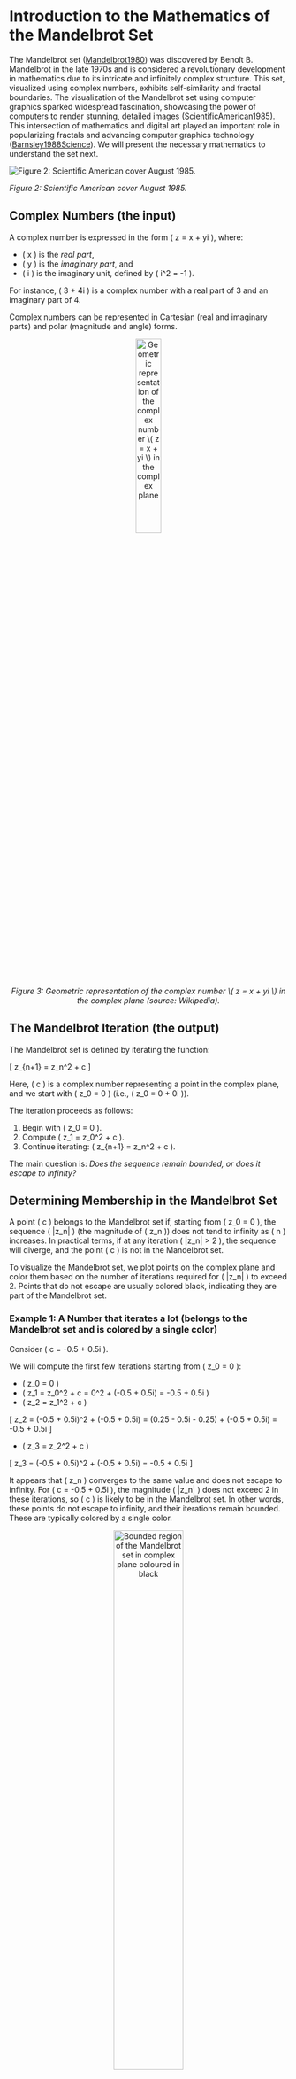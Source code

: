 # Introduction to the Mathematics of the Mandelbrot Set

The Mandelbrot set ([Mandelbrot1980](#mandelbrot1980)) was discovered by Benoît B. Mandelbrot in the late 1970s and is considered a revolutionary development in mathematics due to its intricate and infinitely complex structure. This set, visualized using complex numbers, exhibits self-similarity and fractal boundaries. The visualization of the Mandelbrot set using computer graphics sparked widespread fascination, showcasing the power of computers to render stunning, detailed images ([ScientificAmerican1985](#scientific-american-1985)). This intersection of mathematics and digital art played an important role in popularizing fractals and advancing computer graphics technology ([Barnsley1988Science](#barnsley-1988-science)). We will present the necessary mathematics to understand the set next.






![Figure 2: Scientific American cover August 1985.](../Figures/cover-scaled.jpg)

*Figure 2: Scientific American cover August 1985.*


## Complex Numbers (the input)

A complex number is expressed in the form \( z = x + yi \), where:

- \( x \) is the *real part*,
- \( y \) is the *imaginary part*, and
- \( i \) is the imaginary unit, defined by \( i^2 = -1 \).

For instance, \( 3 + 4i \) is a complex number with a real part of 3 and an imaginary part of 4.

Complex numbers can be represented in Cartesian (real and imaginary parts) and polar (magnitude and angle) forms.





<p align="center">
  <img src="docs/Figures/Argandgaussplane.png" alt="Geometric representation of the complex number \( z = x + yi \) in the complex plane" width="30%">
  <br>
  <em>Figure 3: Geometric representation of the complex number \( z = x + yi \) in the complex plane (source: Wikipedia).</em>
</p>

## The Mandelbrot Iteration (the output)

The Mandelbrot set is defined by iterating the function:

\[
    z_{n+1} = z_n^2 + c
\]

Here, \( c \) is a complex number representing a point in the complex plane, and we start with \( z_0 = 0 \) (i.e., \( z_0 = 0 + 0i \)).

The iteration proceeds as follows:

1. Begin with \( z_0 = 0 \).
2. Compute \( z_1 = z_0^2 + c \).
3. Continue iterating: \( z_{n+1} = z_n^2 + c \).

The main question is: *Does the sequence remain bounded, or does it escape to infinity?*

## Determining Membership in the Mandelbrot Set

A point \( c \) belongs to the Mandelbrot set if, starting from \( z_0 = 0 \), the sequence \( |z_n| \) (the magnitude of \( z_n \)) does not tend to infinity as \( n \) increases. In practical terms, if at any iteration \( |z_n| > 2 \), the sequence will diverge, and the point \( c \) is not in the Mandelbrot set.

To visualize the Mandelbrot set, we plot points on the complex plane and color them based on the number of iterations required for \( |z_n| \) to exceed 2. Points that do not escape are usually colored black, indicating they are part of the Mandelbrot set.

### Example 1: A Number that iterates a lot (belongs to the Mandelbrot set and is colored by a single color)

Consider \( c = -0.5 + 0.5i \).

We will compute the first few iterations starting from \( z_0 = 0 \):

- \( z_0 = 0 \)
- \( z_1 = z_0^2 + c = 0^2 + (-0.5 + 0.5i) = -0.5 + 0.5i \)
- \( z_2 = z_1^2 + c \)

\[
z_2 = (-0.5 + 0.5i)^2 + (-0.5 + 0.5i)
= (0.25 - 0.5i - 0.25) + (-0.5 + 0.5i)
= -0.5 + 0.5i
\]

- \( z_3 = z_2^2 + c \)

\[
z_3 = (-0.5 + 0.5i)^2 + (-0.5 + 0.5i)
= -0.5 + 0.5i
\]

It appears that \( z_n \) converges to the same value and does not escape to infinity. For \( c = -0.5 + 0.5i \), the magnitude \( |z_n| \) does not exceed 2 in these iterations, so \( c \) is likely to be in the Mandelbrot set. In other words, these points do not escape to infinity, and their iterations remain bounded. These are typically colored by a single color.

<p align="center">
  <img src="/docs/Figures/bounded_mandelbrot.png" alt="Bounded region of the Mandelbrot set in complex plane coloured in black" width="50%">
  <br>
  <em>Figure 4: Bounded region of the Mandelbrot set in complex plane coloured in black (source: Wikipedia).</em>
</p>


### Example 2: A Number that does not iterate a lot (does not belong to the Mandelbrot set and has a color range)

Consider \( c = 1 \).

We will compute the iterations starting from \( z_0 = 0 \):

- \( z_0 = 0 \)
- \( z_1 = z_0^2 + c = 0^2 + 1 = 1 \)
- \( z_2 = z_1^2 + c = 1^2 + 1 = 2 \)
- \( z_3 = z_2^2 + c = 2^2 + 1 = 5 \)

Here, \( |z_2| = 2 \), and at \( n = 3 \), \( |z_3| = 5 \), which is already greater than 2. The sequence diverges quickly. Therefore, \( c = 1 \) does not belong to the Mandelbrot set. These points are colored based on how quickly they escape to infinity. The color often represents the number of iterations it takes for \( |z_n| \) to exceed a certain threshold, which is set to 2.

<p align="center">
  <img src="/docs/Figures/Unbounded_mandelbrot_set.png" alt="Unbounded region of the set in the complex plane, with color shading representing the iteration count" width="60%">
  <br>
  <em>Figure 5: Unbounded region of the set in the complex plane, with color shading representing the iteration count (source: Wikipedia).</em>
</p>

## Useful Terms and Concepts

To understand the Mandelbrot set and its computation, it's essential to grasp several key mathematical ideas. The terms outlined here can be explored further in references ([Barnsley1988](#barnsley1988), [Steeb2014](#steeb2014), [Kaye2008](#kaye2008)). Below is a brief introduction to the concepts required for understanding the set.

The Mandelbrot set is an example of *complex dynamics*, which involves studying how the iterative function

\[ 
z_{n+1} = z_n^2 + c 
\]

behaves when applied to complex numbers \( c \). The Mandelbrot set itself consists of all complex numbers \( c \) (which we compute in a grid) for which this iterative process does not cause values to grow infinitely large.

A key term in this process is the *escape radius*. The escape radius helps determine whether a point \( z \) will eventually "escape" to infinity during iteration. Typically, an escape radius of 2 is used. If the magnitude of \( z \) exceeds this value, the point is considered to be escaping to infinity. This helps in deciding whether the corresponding complex number \( c \) is part of the Mandelbrot set.

When visualizing the Mandelbrot set, two concepts are critical: *iteration count* and *color mapping*. The iteration count refers to how many iterations it takes for the magnitude of \( z \) to exceed the escape radius. This count forms the basis for color mapping, which assigns colors based on the number of iterations needed for escape. This technique visually reveals the Mandelbrot set's structure by illustrating the patterns that emerge as points escape at different rates.

Another important concept is whether a sequence is *bounded* or *unbounded*. A bounded sequence remains within a certain distance from the origin, indicating that \( c \) is part of the Mandelbrot set. An unbounded sequence escapes to infinity, meaning \( c \) is not part of the set. The rate of escape provides insight into the set’s intricate details.

The Mandelbrot set also exemplifies *fractal geometry*. One defining feature of fractals is *self-similarity*, where patterns repeat at different scales. Zooming in on the Mandelbrot set reveals increasingly complex structures. Additionally, the set has a *fractal dimension*, a non-integer value that reflects its infinitely detailed nature.



---

**References**

1. <a id="mandelbrot1980"></a>Mandelbrot, B. B. (1980). *The Fractal Geometry of Nature*. New York: W.H. Freeman and Co.
2. <a id="scientific-american-1985"></a>Scientific American. (1985). *Fractals: The Patterns of Chaos*. Scientific American.
3. <a id="barnsley-1988-science"></a>Barnsley, M. F. (1988). *Fractals Everywhere*. Academic Press, Inc.
4. <a id="steeb2014"></a>Steeb, W.-H. (2014). *Nonlinear Dynamics and Chaos: Geometrical Methods*. World Scientific Publishing.
5. <a id="kaye2008"></a>Kaye, M. (2008). *Random Fractals: Theory and Applications*. Springer.
